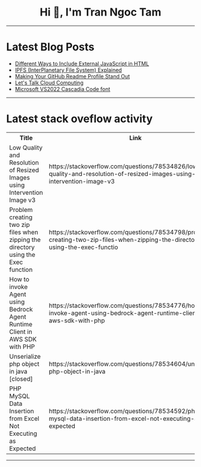 <h1 align="center">Hi 👋, I'm Tran Ngoc Tam</h1>

---

# Latest Blog Posts 
<!-- BLOG-POST-LIST:START -->
- [Different Ways to Include External JavaScript in HTML](https://dev.to/imabhinavdev/different-ways-to-include-external-javascript-in-html-34ab)
- [IPFS &lpar;InterPlanetary File System&rpar; Explained](https://dev.to/kamilrashidev/ipfs-interplanetary-file-system-explained-2kn1)
- [Making Your GitHub Readme Profile Stand Out](https://dev.to/raielly/making-your-github-readme-profile-stand-out-4m52)
- [Let&#39;s Talk Cloud Computing](https://dev.to/oliviaoputa_/lets-talk-cloud-computing-5c1c)
- [Microsoft VS2022 Cascadia Code font](https://dev.to/karenpayneoregon/microsoft-vs2022-cascadia-code-font-2400)
<!-- BLOG-POST-LIST:END -->

---

# Latest stack oveflow activity
<table>
  <tr><th>Title</th><th>Link</th></tr>
  <!-- STACKOVERFLOW:START --><tr><td>Low Quality and Resolution of Resized Images using Intervention Image v3</td><td>https://stackoverflow.com/questions/78534826/low-quality-and-resolution-of-resized-images-using-intervention-image-v3</td></tr><tr><td>Problem creating two zip files when zipping the directory using the Exec function</td><td>https://stackoverflow.com/questions/78534798/problem-creating-two-zip-files-when-zipping-the-directory-using-the-exec-functio</td></tr><tr><td>How to invoke Agent using Bedrock Agent Runtime Client in AWS SDK with PHP</td><td>https://stackoverflow.com/questions/78534776/how-to-invoke-agent-using-bedrock-agent-runtime-client-in-aws-sdk-with-php</td></tr><tr><td>Unserialize php object in java [closed]</td><td>https://stackoverflow.com/questions/78534604/unserialize-php-object-in-java</td></tr><tr><td>PHP MySQL Data Insertion from Excel Not Executing as Expected</td><td>https://stackoverflow.com/questions/78534592/php-mysql-data-insertion-from-excel-not-executing-as-expected</td></tr><!-- STACKOVERFLOW:END -->
</table>

---


